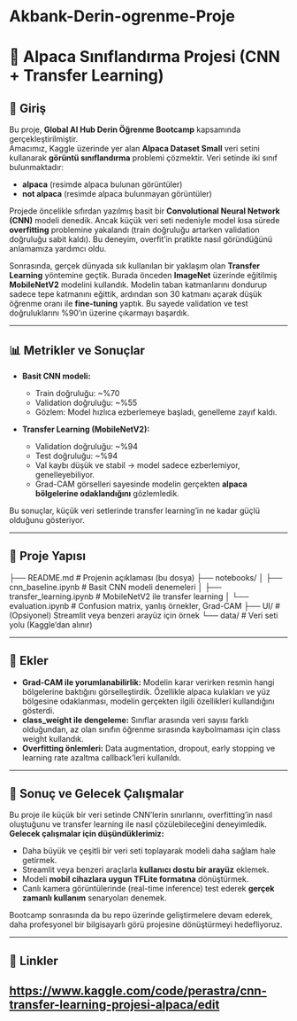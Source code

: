 # Akbank-Derin-ogrenme-Proje
# 🦙 Alpaca Sınıflandırma Projesi (CNN + Transfer Learning)

## 📌 Giriş

Bu proje, **Global AI Hub Derin Öğrenme Bootcamp** kapsamında gerçekleştirilmiştir.  
Amacımız, Kaggle üzerinde yer alan **Alpaca Dataset Small** veri setini kullanarak **görüntü sınıflandırma** problemi çözmektir. Veri setinde iki sınıf bulunmaktadır:  

- **alpaca** (resimde alpaca bulunan görüntüler)  
- **not alpaca** (resimde alpaca bulunmayan görüntüler)  

Projede öncelikle sıfırdan yazılmış basit bir **Convolutional Neural Network (CNN)** modeli denedik. Ancak küçük veri seti nedeniyle model kısa sürede **overfitting** problemine yakalandı (train doğruluğu artarken validation doğruluğu sabit kaldı). Bu deneyim, overfit’in pratikte nasıl göründüğünü anlamamıza yardımcı oldu.

Sonrasında, gerçek dünyada sık kullanılan bir yaklaşım olan **Transfer Learning** yöntemine geçtik. Burada önceden **ImageNet** üzerinde eğitilmiş **MobileNetV2** modelini kullandık. Modelin taban katmanlarını dondurup sadece tepe katmanını eğittik, ardından son 30 katmanı açarak düşük öğrenme oranı ile **fine-tuning** yaptık. Bu sayede validation ve test doğruluklarını %90’ın üzerine çıkarmayı başardık.

---

## 📊 Metrikler ve Sonuçlar

- **Basit CNN modeli:**  
  - Train doğruluğu: ~%70  
  - Validation doğruluğu: ~%55  
  - Gözlem: Model hızlıca ezberlemeye başladı, genelleme zayıf kaldı.

- **Transfer Learning (MobileNetV2):**  
  - Validation doğruluğu: ~%94  
  - Test doğruluğu: ~%94  
  - Val kaybı düşük ve stabil → model sadece ezberlemiyor, genelleyebiliyor.  
  - Grad-CAM görselleri sayesinde modelin gerçekten **alpaca bölgelerine odaklandığını** gözlemledik.

Bu sonuçlar, küçük veri setlerinde transfer learning’in ne kadar güçlü olduğunu gösteriyor.

---

## 📂 Proje Yapısı

├── README.md # Projenin açıklaması (bu dosya)
├── notebooks/
│ ├── cnn_baseline.ipynb # Basit CNN modeli denemeleri
│ ├── transfer_learning.ipynb # MobileNetV2 ile transfer learning
│ └── evaluation.ipynb # Confusion matrix, yanlış örnekler, Grad-CAM
├── UI/ # (Opsiyonel) Streamlit veya benzeri arayüz için örnek
└── data/ # Veri seti yolu (Kaggle’dan alınır)

---

## 🧩 Ekler

- **Grad-CAM ile yorumlanabilirlik:** Modelin karar verirken resmin hangi bölgelerine baktığını görselleştirdik. Özellikle alpaca kulakları ve yüz bölgesine odaklanması, modelin gerçekten ilgili özellikleri kullandığını gösterdi.  
- **class_weight ile dengeleme:** Sınıflar arasında veri sayısı farklı olduğundan, az olan sınıfın öğrenme sırasında kaybolmaması için class weight kullandık.  
- **Overfitting önlemleri:** Data augmentation, dropout, early stopping ve learning rate azaltma callback’leri kullanıldı.

---

## 🚀 Sonuç ve Gelecek Çalışmalar

Bu proje ile küçük bir veri setinde CNN’lerin sınırlarını, overfitting’in nasıl oluştuğunu ve transfer learning ile nasıl çözülebileceğini deneyimledik.  
**Gelecek çalışmalar için düşündüklerimiz:**

- Daha büyük ve çeşitli bir veri seti toplayarak modeli daha sağlam hale getirmek.  
- Streamlit veya benzeri araçlarla **kullanıcı dostu bir arayüz** eklemek.  
- Modeli **mobil cihazlara uygun TFLite formatına** dönüştürmek.  
- Canlı kamera görüntülerinde (real-time inference) test ederek **gerçek zamanlı kullanım** senaryoları denemek.  

Bootcamp sonrasında da bu repo üzerinde geliştirmelere devam ederek, daha profesyonel bir bilgisayarlı görü projesine dönüştürmeyi hedefliyoruz.

---

## 🔗 Linkler

https://www.kaggle.com/code/perastra/cnn-transfer-learning-projesi-alpaca/edit
---

